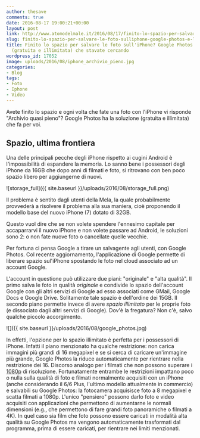 ```yaml
---
author: thesave
comments: true
date: 2016-08-17 19:00:21+00:00
layout: post
link: http://www.atomodelmale.it/2016/08/17/finito-lo-spazio-per-salvare-le-foto-sulliphone-google-photos-e-la-soluzione-gratuita-e-illimitata-che-stavate-cercando/
slug: finito-lo-spazio-per-salvare-le-foto-sulliphone-google-photos-e-la-soluzione-gratuita-e-illimitata-che-stavate-cercando
title: Finito lo spazio per salvare le foto sull'iPhone? Google Photos è la soluzione
  (gratuita e illimitata) che stavate cercando
wordpress_id: 17052
image: uploads/2016/08/iphone_archivio_pieno.jpg
categories:
- Blog
tags:
- Foto
- Iphone
- Video
---
```


Avete finito lo spazio e ogni volta che fate una foto con l'iPhone vi risponde "Archivio quasi pieno"? Google Photos ha la soluzione (gratuita e illimitata) che fa per voi.

## Spazio, ultima frontiera

Una delle principali pecche degli iPhone rispetto ai cugini Android è l'impossibilità di espandere la memoria. Lo sanno bene i possessori degli iPhone da 16GB che dopo anni di filmati e foto, si ritrovano con ben poco spazio libero per aggiungerne di nuovi.

![storage_full]({{ site.baseurl }}/uploads/2016/08/storage_full.png)

Il problema è sentito dagli utenti della Mela, la quale probabilmente provvederà a risolvere il problema alla sua maniera, cioè proponendo il modello base del nuovo iPhone (7) dotato di 32GB.

Questo vuol dire che se non volete spendere l'ennesimo capitale per accaparrarvi il nuovo iPhone e non volete passare ad Android, le soluzioni sono 2: o non fate nuove foto o cancellate quelle vecchie.

Per fortuna ci pensa Google a tirare un salvagente agli utenti, con Google Photos. Col recente aggiornamento, l'applicazione di Google permette di liberare spazio sul'iPhone spostando le foto nel cloud associato ad un account Google.

L'account in questione può utilizzare due piani: "originale" e "alta qualità". Il primo salva le foto in qualità _originale_ e condivide lo spazio dell'account Google con gli altri servizi di Google ad esso associati come GMail, Google Docs e Google Drive. Solitamente tale spazio è dell'ordine dei 15GB. Il secondo piano permette invece di avere _spazio illimitato_ per le proprie foto (e dissociato dagli altri servizi di Google). Dov'è la fregatura? Non c'è, salvo qualche piccolo accorgimento.

![]({{ site.baseurl }}/uploads/2016/08/google_photos.jpg)

In effetti, l'opzione per lo spazio illimitato è perfetta per i possessori di iPhone. Infatti il piano menzionato ha qualche restrizione: non carica immagini più grandi di 16 megapixel e se si cerca di caricare un'immagine più grande, Google Photos la riduce automaticamente per rientrare nella restrizione dei 16. Discorso analogo per i filmati che non possono superare i [1080p](/2008/03/03/hd-720p-1080i-1080p-hdready-o-fullhd/) di risoluzione. Fortunatamente entrambe le restrizioni impattano poco o nulla sulla qualità di foto e filmati normalmente acquisiti con un iPhone (anche considerando il 6/6 Plus, l'ultimo modello attualmente in commercio) e salvabili su Google Photos: la fotocamera acquisisce foto a 8 megapixel e scatta filmati a 1080p. L'unico "pensiero" possono darlo foto e video acquisiti con applicazioni che permettono di aumentarne le normali dimensioni (e.g., che permettono di fare grandi foto panoramiche o filmati a 4K). In quel caso sia film che foto possono essere caricati in modalità alta qualità su Google Photos ma vengono automaticamente trasformati dal programma, prima di essere caricati, per rientrare nei limiti menzionati.

